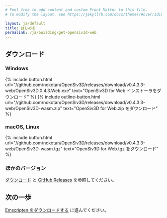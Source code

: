 ```yaml
---
# Feel free to add content and custom Front Matter to this file.
# To modify the layout, see https://jekyllrb.com/docs/themes/#overriding-theme-defaults

layout: ja/default
title: はじめる
permalink: /ja/building/get-opensiv3d-web
---
```


## ダウンロード

### Windows

{% include button.html url="//github.com/nokotan/OpenSiv3D/releases/download/v0.4.3.3-web/OpenSiv3D.0.4.3.Web.exe" text="OpenSiv3D for Web インストーラをダウンロード" %}
{% include outline-button.html url="//github.com/nokotan/OpenSiv3D/releases/download/v0.4.3.3-web/OpenSiv3D-wasm.zip" text="OpenSiv3D for Web.zip をダウンロード" %}

### macOS, Linux

{% include button.html url="//github.com/nokotan/OpenSiv3D/releases/download/v0.4.3.3-web/OpenSiv3D-wasm.tgz" text="OpenSiv3D for Web.tgz をダウンロード" %}

### ほかのバージョン

[ダウンロード](downloads) と [GitHub Releases](//github.com/nokotan/OpenSiv3D/releases) を参照してください。

## 次の一歩

[Emscripten をダウンロードする](get-emscripten) に進んでください。
